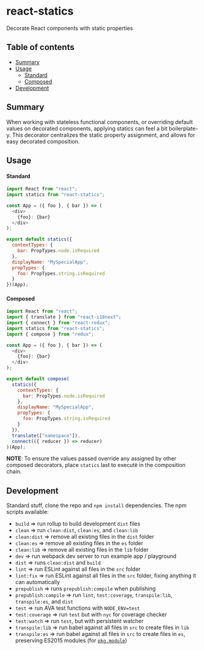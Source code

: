 # react-statics

Decorate React components with static properties

## Table of contents

- [Summary](#summary)
- [Usage](#usage)
  - [Standard](#standard)
  - [Composed](#composed)
- [Development](#development)

## Summary

When working with stateless functional components, or overriding default values on decorated components, applying statics can feel a bit boilerplate-y. This decorator centralizes the static property assignment, and allows for easy decorated composition.

## Usage

#### Standard

```javascript
import React from "react";
import statics from "react-statics";

const App = ({ foo }, { bar }) => (
  <div>
    {foo}: {bar}
  </div>
);

export default statics({
  contextTypes: {
    bar: PropTypes.node.isRequired
  },
  displayName: "MySpecialApp",
  propTypes: {
    foo: PropTypes.string.isRequired
  }
})(App);
```

#### Composed

```javascript
import React from "react";
import { translate } from "react-i18next";
import { connect } from "react-redux";
import statics from "react-statics";
import { compose } from "redux";

const App = ({ foo }, { bar }) => (
  <div>
    {foo}: {bar}
  </div>
);

export default compose(
  statics({
    contextTypes: {
      bar: PropTypes.node.isRequired
    },
    displayName: "MySpecialApp",
    propTypes: {
      foo: PropTypes.string.isRequired
    }
  }),
  translate(["namespace"]),
  connect(({ reducer }) => reducer)
)(App);
```

**NOTE**: To ensure the values passed override any assigned by other composed decorators, place `statics` last to executë in the composition chain.

## Development

Standard stuff, clone the repo and `npm install` dependencies. The npm scripts available:

- `build` => run rollup to build development `dist` files
- `clean` => run `clean:dist`, `clean:es`, and `clean:lib`
- `clean:dist` => remove all existing files in the `dist` folder
- `clean:es` => remove all existing files in the `es` folder
- `clean:lib` => remove all existing files in the `lib` folder
- `dev` => run webpack dev server to run example app / playground
- `dist` => runs `clean:dist` and `build`
- `lint` => run ESLint against all files in the `src` folder
- `lint:fix` => run ESLint against all files in the `src` folder, fixing anything it can automatically
- `prepublish` => runs `prepublish:compile` when publishing
- `prepublish:compile` => run `lint`, `test:coverage`, `transpile:lib`, `transpile:es`, and `dist`
- `test` => run AVA test functions with `NODE_ENV=test`
- `test:coverage` => run `test` but with `nyc` for coverage checker
- `test:watch` => run `test`, but with persistent watcher
- `transpile:lib` => run babel against all files in `src` to create files in `lib`
- `transpile:es` => run babel against all files in `src` to create files in `es`, preserving ES2015 modules (for
  [`pkg.module`](https://github.com/rollup/rollup/wiki/pkg.module))
